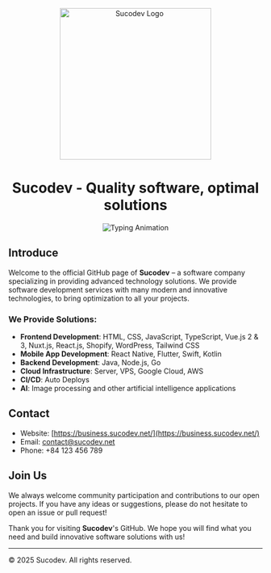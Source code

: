 <p align="center"> <img src="https://business.sucodev.net/_nuxt/img/FooterLogo.a9c1783.png" alt="Sucodev Logo" width="300" object-fit="cover" /> </p><h1 align="center">Sucodev - Quality software, optimal solutions</h1><p align="center"> <img src="https://readme-typing-svg.demolab.com?font=Frutiger&size=25&duration=3000&pause=1000&color=006837&center=true&vCenter=true&width=600&lines=We are SuCoDev!;Support - Connect - Develop" alt="Typing Animation" /> </p>

## Introduce

Welcome to the official GitHub page of **Sucodev** – a software company specializing in providing advanced technology solutions. We provide software
development services with many modern and innovative technologies, to bring optimization to all your projects.

### We Provide Solutions:

-   **Frontend Development**: HTML, CSS, JavaScript, TypeScript, Vue.js 2 & 3, Nuxt.js, React.js, Shopify, WordPress, Tailwind CSS
-   **Mobile App Development**: React Native, Flutter, Swift, Kotlin
-   **Backend Development**: Java, Node.js, Go
-   **Cloud Infrastructure**: Server, VPS, Google Cloud, AWS
-   **CI/CD**: Auto Deploys
-   **AI**: Image processing and other artificial intelligence applications


## Contact

-   Website: [https://business.sucodev.net/](https://business.sucodev.net/)
-   Email: contact@sucodev.net
-   Phone: +84 123 456 789

## Join Us

We always welcome community participation and contributions to our open projects. If you have any ideas or suggestions, please do not hesitate to open
an issue or pull request!

Thank you for visiting **Sucodev**'s GitHub. We hope you will find what you need and build innovative software solutions with us!

---

© 2025 Sucodev. All rights reserved.

